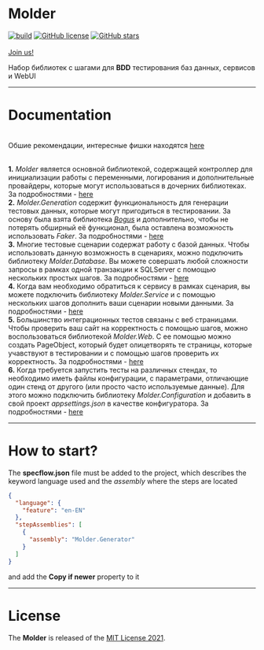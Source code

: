 [license]: https://github.com/alfa-laboratory/Molder/blob/master/LICENSE "MIT License 2021"

# Molder 
[![build](https://ci.appveyor.com/api/projects/status/j33s710ss3f0nf4u?svg=true)](https://ci.appveyor.com/project/egorsh0/Molder)
[![GitHub license](https://img.shields.io/github/license/alfa-laboratory/Molder?style=flat-square)](https://github.com/alfa-laboratory/Molder/blob/master/LICENSE)
[![GitHub stars](https://img.shields.io/github/stars/alfa-laboratory/Molder)](https://github.com/alfa-laboratory/Molder/stargazers)
<br/><br/>[Join us!](https://t.me/AlfaBankAFTCore)<br/>

Набор библиотек с шагами для **BDD** тестирования баз данных, сервисов и WebUI 

------
Documentation
=======================
<br/> Обшие рекомендации, интересные фишки находятся [here](\docs\index.md) 

<br/> **1.** *Molder* является основной библиотекой, содержащей контроллер для инициализации работы с переменными, логирования и дополнительные провайдеры, которые могут использоваться в дочерних библиотеках. За подробностями - [here](\docs\Molder\index.md) 
<br/> **2.** *Molder.Generation* содержит функциональность для генерации тестовых данных, которые могут пригодиться в тестировании. За основу была взята библиотека [*Bogus*](https://github.com/bchavez/Bogus) и дополнительно, чтобы не потерять обширный её функционал, была оставлена возможность использовать *Faker*. За подробностями - [here](\docs\Molder.Generator\index.md) 
<br/> **3.** Многие тестовые сценарии содержат работу с базой данных. Чтобы использовать данную возможность в сценариях, можно подключить библиотеку *Molder.Database*. Вы можете совершать любой сложности запросы в рамках одной транзакции к SQLServer с помощью нескольких простых шагов. За подробностями - [here](\docs\Molder.Database\index.md)
<br/> **4.** Когда вам необходимо обратиться к сервису в рамках сценария, вы можете подключить библиотеку *Molder.Service* и с помощью нескольких шагов дополнить ваши сценарии новыми данными. За подробностями - [here](\docs\Molder.Service\index.md) 
<br/> **5.** Большинство интеграционных тестов связаны с веб страницами. Чтобы проверить ваш сайт на корректность с помощью шагов, можно воспользоваться библиотекой *Molder.Web*. С ее помощью можно создать PageObject, который будет олицетворять те страницы, которые учавствуют в тестировании и с помощью шагов проверить их корректность. За подробностями - [here](\docs\Molder.Web\index.md) 
<br/> **6.** Когда требуется запустить тесты на различных стендах, то необходимо иметь файлы конфигурации, с параметрами, отличающие один стенд от другого (или просто часто используемые данные). Для этого можно подключить библиотеку *Molder.Configuration* и добавить в свой проект *appsettings.json* в качестве конфигуратора. За подробностями - [here](\docs\Molder.Configuration\index.md)  

------
How to start?
=======================

The **specflow.json** file must be added to the project, which describes the keyword language used and the *assembly* where the steps are located 
``` json
{
  "language": {
    "feature": "en-EN"
  },
  "stepAssemblies": [
    {
      "assembly": "Molder.Generator"
    }
  ]
}
```
and add the **Copy if newer** property to it 


------
License
=======================
The **Molder** is released of the [MIT License 2021][license].
